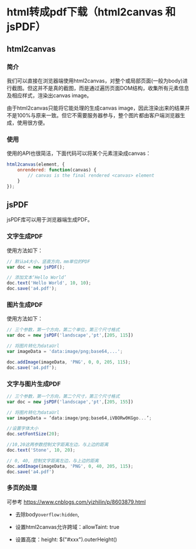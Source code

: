 # html转成pdf下载（html2canvas 和 jsPDF）

## html2canvas

### 简介

我们可以直接在浏览器端使用html2canvas，对整个或局部页面(一般为body)进行截图。但这并不是真的截图，而是通过遍历页面DOM结构，收集所有元素信息及相应样式，渲染出canvas image。

由于html2canvas只能将它能处理的生成canvas image，因此渲染出来的结果并不是100%与原来一致。但它不需要服务器参与，整个图片都由客户端浏览器生成，使用很方便。

### 使用

使用的API也很简洁，下面代码可以将某个元素渲染成canvas：

```javascript
html2canvas(element, {
    onrendered: function(canvas) {
        // canvas is the final rendered <canvas> element
    }
});
```

## jsPDF

jsPDF库可以用于浏览器端生成PDF。

### 文字生成PDF

使用方法如下：

```javascript
// 默认a4大小，竖直方向，mm单位的PDF
var doc = new jsPDF();

// 添加文本‘Hello World’
doc.text('Hello World', 10, 10);
doc.save('a4.pdf');
```

### 图片生成PDF

使用方法如下：

```javascript
// 三个参数，第一个方向，第二个单位，第三个尺寸格式
var doc = new jsPDF('landscape','pt',[205, 115])

// 将图片转化为dataUrl
var imageData = 'data:image/png;base64,...';

doc.addImage(imageData, 'PNG', 0, 0, 205, 115);
doc.save('a4.pdf');
```

### 文字与图片生成PDF

```javascript
// 三个参数，第一个方向，第二个尺寸，第三个尺寸格式
var doc = new jsPDF('landscape','pt',[205, 155])

// 将图片转化为dataUrl
var imageData = ‘data:image/png;base64,iVBORw0KGgo...’;

//设置字体大小
doc.setFontSize(20);

//10,20这两参数控制文字距离左边，与上边的距离
doc.text('Stone', 10, 20);

// 0, 40, 控制文字距离左边，与上边的距离
doc.addImage(imageData, 'PNG', 0, 40, 205, 115);
doc.save('a4.pdf')
```

### 多页的处理
可参考 https://www.cnblogs.com/yizhilin/p/8603879.html

- 去除body`overflow:hidden`,

- 设置html2canvas允许跨域：allowTaint: true

- 设置高度：height: $("#xxx").outerHeight()
